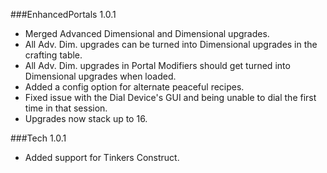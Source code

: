 ###EnhancedPortals 1.0.1
* Merged Advanced Dimensional and Dimensional upgrades.
 * All Adv. Dim. upgrades can be turned into Dimensional upgrades in the crafting table.
 * All Adv. Dim. upgrades in Portal Modifiers should get turned into Dimensional upgrades when loaded.
* Added a config option for alternate peaceful recipes.
* Fixed issue with the Dial Device's GUI and being unable to dial the first time in that session.
* Upgrades now stack up to 16.

###Tech 1.0.1
* Added support for Tinkers Construct.